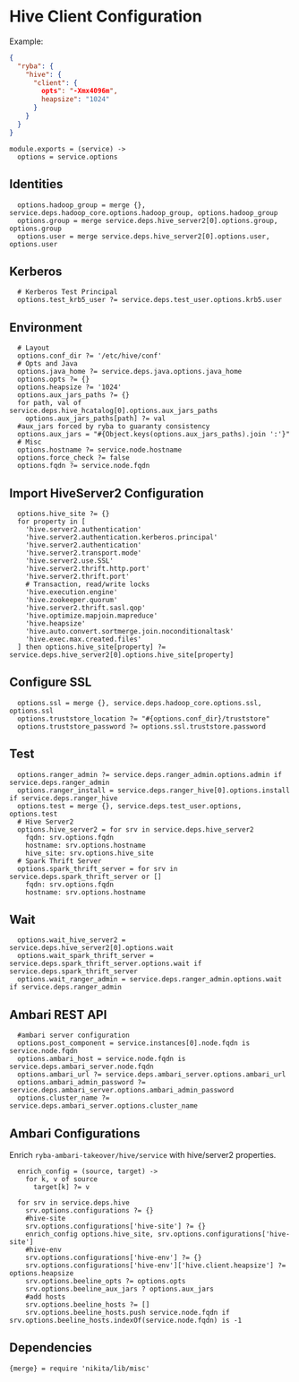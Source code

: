 
# Hive Client Configuration

Example:

```json
{
  "ryba": {
    "hive": {
      "client": {
        opts": "-Xmx4096m",
        heapsize": "1024"
      }
    }
  }
}
```

    module.exports = (service) ->
      options = service.options

## Identities

      options.hadoop_group = merge {}, service.deps.hadoop_core.options.hadoop_group, options.hadoop_group
      options.group = merge service.deps.hive_server2[0].options.group, options.group
      options.user = merge service.deps.hive_server2[0].options.user, options.user

## Kerberos

      # Kerberos Test Principal
      options.test_krb5_user ?= service.deps.test_user.options.krb5.user

## Environment

      # Layout
      options.conf_dir ?= '/etc/hive/conf'
      # Opts and Java
      options.java_home ?= service.deps.java.options.java_home
      options.opts ?= {}
      options.heapsize ?= '1024'
      options.aux_jars_paths ?= {}
      for path, val of service.deps.hive_hcatalog[0].options.aux_jars_paths
        options.aux_jars_paths[path] ?= val
      #aux_jars forced by ryba to guaranty consistency
      options.aux_jars = "#{Object.keys(options.aux_jars_paths).join ':'}"
      # Misc
      options.hostname ?= service.node.hostname
      options.force_check ?= false
      options.fqdn ?= service.node.fqdn

## Import HiveServer2 Configuration

      options.hive_site ?= {}
      for property in [
        'hive.server2.authentication'
        'hive.server2.authentication.kerberos.principal'
        'hive.server2.authentication'
        'hive.server2.transport.mode'
        'hive.server2.use.SSL'
        'hive.server2.thrift.http.port'
        'hive.server2.thrift.port'
        # Transaction, read/write locks
        'hive.execution.engine'
        'hive.zookeeper.quorum'
        'hive.server2.thrift.sasl.qop'
        'hive.optimize.mapjoin.mapreduce'
        'hive.heapsize'
        'hive.auto.convert.sortmerge.join.noconditionaltask'
        'hive.exec.max.created.files'
      ] then options.hive_site[property] ?= service.deps.hive_server2[0].options.hive_site[property]

## Configure SSL

      options.ssl = merge {}, service.deps.hadoop_core.options.ssl, options.ssl
      options.truststore_location ?= "#{options.conf_dir}/truststore"
      options.truststore_password ?= options.ssl.truststore.password

## Test

      options.ranger_admin ?= service.deps.ranger_admin.options.admin if service.deps.ranger_admin
      options.ranger_install = service.deps.ranger_hive[0].options.install if service.deps.ranger_hive
      options.test = merge {}, service.deps.test_user.options, options.test
      # Hive Server2
      options.hive_server2 = for srv in service.deps.hive_server2
        fqdn: srv.options.fqdn
        hostname: srv.options.hostname
        hive_site: srv.options.hive_site
      # Spark Thrift Server
      options.spark_thrift_server = for srv in service.deps.spark_thrift_server or []
        fqdn: srv.options.fqdn
        hostname: srv.options.hostname

## Wait

      options.wait_hive_server2 = service.deps.hive_server2[0].options.wait
      options.wait_spark_thrift_server = service.deps.spark_thrift_server.options.wait if service.deps.spark_thrift_server
      options.wait_ranger_admin = service.deps.ranger_admin.options.wait if service.deps.ranger_admin

## Ambari REST API

      #ambari server configuration
      options.post_component = service.instances[0].node.fqdn is service.node.fqdn
      options.ambari_host = service.node.fqdn is service.deps.ambari_server.node.fqdn
      options.ambari_url ?= service.deps.ambari_server.options.ambari_url
      options.ambari_admin_password ?= service.deps.ambari_server.options.ambari_admin_password
      options.cluster_name ?= service.deps.ambari_server.options.cluster_name

## Ambari Configurations
Enrich `ryba-ambari-takeover/hive/service` with hive/server2 properties.
  
      enrich_config = (source, target) ->
        for k, v of source
          target[k] ?= v
          
      for srv in service.deps.hive
        srv.options.configurations ?= {}
        #hive-site
        srv.options.configurations['hive-site'] ?= {}
        enrich_config options.hive_site, srv.options.configurations['hive-site']
        #hive-env
        srv.options.configurations['hive-env'] ?= {}
        srv.options.configurations['hive-env']['hive.client.heapsize'] ?= options.heapsize
        srv.options.beeline_opts ?= options.opts
        srv.options.beeline_aux_jars ? options.aux_jars
        #add hosts
        srv.options.beeline_hosts ?= []
        srv.options.beeline_hosts.push service.node.fqdn if srv.options.beeline_hosts.indexOf(service.node.fqdn) is -1

## Dependencies

    {merge} = require 'nikita/lib/misc'
